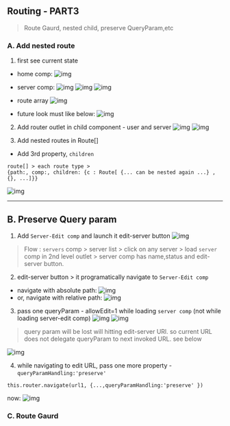 ## Routing - PART3 
> Route Gaurd, nested child, preserve QueryParam,etc

### A. Add nested route
1. first see current state
- home comp:
![img](https://github.com/lekhrajdinkar/NG6/blob/master/notes/assets/route/00.jpg)
- server comp:
![img](https://github.com/lekhrajdinkar/NG6/blob/master/notes/assets/route/01.jpg)
![img](https://github.com/lekhrajdinkar/NG6/blob/master/notes/assets/route/01_1.jpg)
![img](https://github.com/lekhrajdinkar/NG6/blob/master/notes/assets/route/02_1.jpg)

- route array
![img](https://github.com/lekhrajdinkar/NG6/blob/master/notes/assets/route/04.jpg)

- future look must like below:
![img](https://github.com/lekhrajdinkar/NG6/blob/master/notes/assets/route/02_2.jpg)

2. Add router outlet in child component - user and server
![img](https://github.com/lekhrajdinkar/NG6/blob/master/notes/assets/route/03_1.jpg)
![img](https://github.com/lekhrajdinkar/NG6/blob/master/notes/assets/route/03_2.jpg)

3. Add nested routes in Route[]
- Add 3rd property, `children`
```
route[] > each route type > 
{path:, comp:, children: {c : Route[ {... can be nested again ...} , {}, ...]}}
```
![img](https://github.com/lekhrajdinkar/NG6/blob/master/notes/assets/route/05.jpg)

***

## B. Preserve Query param

1. Add `Server-Edit comp` and launch it edit-server button
![img](https://github.com/lekhrajdinkar/NG6/blob/master/notes/assets/route/06.jpg)

> Flow : `servers` comp > server list > click on any server > load `server` comp in 2nd level outlet > 
server comp has name,status and edit-server button.

2. edit-server button > it programatically navigate to `Server-Edit comp`
- navigate with absolute path:
![img](https://github.com/lekhrajdinkar/NG6/blob/master/notes/assets/route/07.jpg)
- or, navigate with relative path:
![img](https://github.com/lekhrajdinkar/NG6/blob/master/notes/assets/route/07_1.jpg)

3. pass one queryParam - allowEdit=1 while loading `server comp` (not while loading server-edit comp)
![img](https://github.com/lekhrajdinkar/NG6/blob/master/notes/assets/route/08.jpg)
![img](https://github.com/lekhrajdinkar/NG6/blob/master/notes/assets/route/09.jpg)

> query param will be lost will hitting edit-server URl. so current URL does not delegate queryParam to next invoked URL. see below

![img](https://github.com/lekhrajdinkar/NG6/blob/master/notes/assets/route/10.jpg)

4. while navigating to edit URL, pass one more property - `queryParamHandling:'preserve'`
```
this.router.navigate(url1, {...,queryParamHandling:'preserve' })
```
now:
![img](https://github.com/lekhrajdinkar/NG6/blob/master/notes/assets/route/11.jpg)

### C. Route Gaurd



